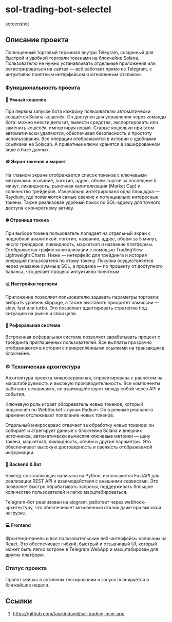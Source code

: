 # sol-trading-bot-selectel

[screenshot](https://github.com/taiakindaniil/sol-trading-bot-selectel/blob/main/photo_2025-04-20%2017.44.53.jpeg?raw=true)

## Описание проекта
Полноценный торговый терминал внутри Telegram, созданный для быстрой и удобной торговли токенами на блокчейне Solana. Пользователю не нужно устанавливать отдельные приложения или регистрироваться на сайтах — всё работает прямо из Telegram, с интуитивно понятным интерфейсом и мгновенным откликом.

### Функциональность проекта

#### 👛 Умный кошелёк
При первом запуске бота каждому пользователю автоматически создаётся Solana-кошелёк. Он доступен для управления через команды бота: можно внести депозит, вывести средства, экспортировать или заменить кошелёк, импортируя новый. Старые кошельки при этом автоматически удаляются, обеспечивая безопасность и простоту использования. Все операции отображаются в истории с удобными ссылками на Solscan. А приватные ключи хранятся в зашифрованном виде в базе данных.

#### 🪙 Экран токенов и маркет
На главном экране отображается список токенов с ключевыми метриками: название, логотип, адрес, объём торгов за последние 5 минут, ликвидность, рыночная капитализация (Market Cap) и количество трейдеров.
Изначально интегрирована одна площадка — Raydium, где появляются самые свежие и потенциально интересные токены. Также реализован удобный поиск по SOL-адресу для точного доступа к конкретному активу.

#### ⛔️ Страница токена
При выборе токена пользователь попадает на отдельный экран с подробной аналитикой: логотип, название, адрес, объем за 5 минут, число трейдеров, ликвидность, маркеткап и название платформы. Отображается график капитализации с помощью TradingView Lightweight Charts.
Ниже — интерфейс для трейдинга и история операций пользователя по этому токену. Покупка осуществляется через указание суммы в SOL, а продажа — по проценту от доступного баланса, что делает процесс интуитивно понятным.

#### 📊 Настройки торговли
Приложение позволяет пользователю задавать параметры торговли: выбрать уровень slippage, а также выставить приоритет комиссии — slow, fast или turbo. Это позволяет адаптировать стратегию под ситуацию на рынке и свои цели.


#### 🔗 Реферальная система
Встроенная реферальная система позволяет зарабатывать процент с трейдинга приглашённых пользователей. Все выплаты прозрачно отображаются в истории с прикреплёнными ссылками на транзакции в блокчейне.

### ⚙️ Техническая архитектура
Архитектура проекта микросервисная, спроектирована с расчётом на масштабируемость и высокую производительность. Все компоненты работают независимо, но взаимодействуют между собой через API и события.

Ключевую роль играет обозреватель новых токенов, который подключён по WebSocket к пулам Radium. Он в режиме реального времени отслеживает появление новых токенов.

Отдельный микросервис отвечает за обработку новых токенов: он собирает и агрегирует данные с блокчейна Solana и внешних источников, автоматически вычисляя ключевые метрики — цену токена, маркеткап, ликвидность, объём и другие параметры. Это обеспечивает высокую достоверность и свежесть отображаемой информации.

#### 🧠 Backend & Bot
Бэкенд-составляющая написана на Python, используется FastAPI для реализации REST API и взаимодействия с внешними сервисами. Это позволяет быстро обрабатывать запросы, поддерживать большое количество пользователей и легко масштабироваться.

Telegram-бот реализован на aiogram, работает через webhook-архитектуру, что обеспечивает мгновенный отклик даже при высокой нагрузке.

#### 💻 Frontend
Фронтенд-панель и все пользовательские веб-интерфейсы написаны на React. Это обеспечивает гибкий, быстрый и отзывчивый UI, который может быть легко встроен в Telegram WebApp и масштабирован для других платформ.

### Статус проекта
Проект сейчас в активном тестировании и запуск планируется в ближайшие недели.

## Ссылки
1. https://github.com/taiakindaniil/sol-trading-mini-app
